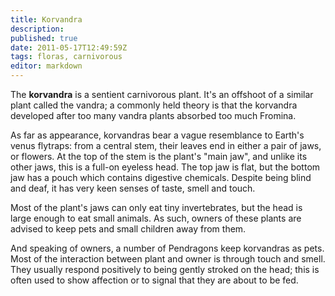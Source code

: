 ```yaml
---
title: Korvandra
description:
published: true
date: 2011-05-17T12:49:59Z
tags: floras, carnivorous
editor: markdown
---
```


The **korvandra** is a sentient carnivorous plant. It's an offshoot of a similar plant called the vandra; a commonly held theory is that the korvandra developed after too many vandra plants absorbed too much Fromina.

As far as appearance, korvandras bear a vague resemblance to Earth's venus flytraps: from a central stem, their leaves end in either a pair of jaws, or flowers. At the top of the stem is the plant's "main jaw", and unlike its other jaws, this is a full-on eyeless head. The top jaw is flat, but the bottom jaw has a pouch which contains digestive chemicals. Despite being blind and deaf, it has very keen senses of taste, smell and touch.

Most of the plant's jaws can only eat tiny invertebrates, but the head is large enough to eat small animals. As such, owners of these plants are advised to keep pets and small children away from them.

And speaking of owners, a number of Pendragons keep korvandras as pets. Most of the interaction between plant and owner is through touch and smell. They usually respond positively to being gently stroked on the head; this is often used to show affection or to signal that they are about to be fed.